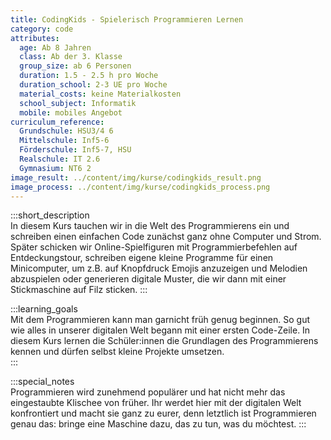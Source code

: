 ```yaml
---
title: CodingKids - Spielerisch Programmieren Lernen
category: code
attributes:
  age: Ab 8 Jahren
  class: Ab der 3. Klasse
  group_size: ab 6 Personen
  duration: 1.5 - 2.5 h pro Woche
  duration_school: 2-3 UE pro Woche
  material_costs: keine Materialkosten
  school_subject: Informatik
  mobile: mobiles Angebot
curriculum_reference:
  Grundschule: HSU3/4 6  
  Mittelschule: Inf5-6  
  Förderschule: Inf5-7, HSU
  Realschule: IT 2.6  
  Gymnasium: NT6 2
image_result: ../content/img/kurse/codingkids_result.png
image_process: ../content/img/kurse/codingkids_process.png
---
```

:::short_description  
In diesem Kurs tauchen wir in die Welt des Programmierens ein und schreiben einen einfachen Code zunächst ganz ohne Computer und Strom. Später schicken wir Online-Spielfiguren mit Programmierbefehlen auf Entdeckungstour, schreiben eigene kleine Programme für einen Minicomputer, um z.B. auf Knopfdruck Emojis anzuzeigen und Melodien abzuspielen oder generieren digitale Muster, die wir dann mit einer Stickmaschine auf Filz sticken.
:::

:::learning_goals  
Mit dem Programmieren kann man garnicht früh genug beginnen. So gut wie alles in unserer digitalen Welt begann mit einer ersten Code-Zeile. In diesem Kurs lernen die Schüler:innen die Grundlagen des Programmierens kennen und dürfen selbst kleine Projekte umsetzen.     
:::

:::special_notes  
Programmieren wird zunehmend populärer und hat nicht mehr das eingestaubte Klischee von früher. Ihr werdet hier mit der digitalen Welt konfrontiert und macht sie ganz zu eurer, denn letztlich ist Programmieren genau das: bringe eine Maschine dazu, das zu tun, was du möchtest.
:::
